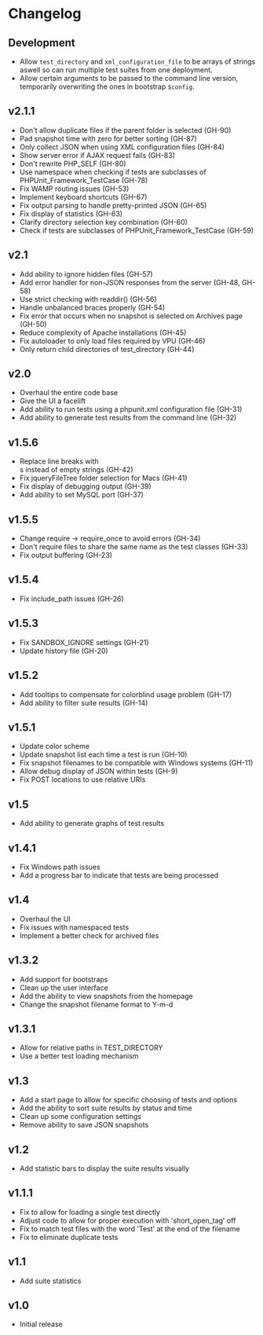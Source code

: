 # Changelog

## Development

* Allow `test_directory` and `xml_configuration_file` to be arrays of strings aswell so can run multiple test suites from one deployment.
* Allow certain arguments to be passed to the command line version, temporarily overwriting the ones in bootstrap `$config`.

## v2.1.1

* Don't allow duplicate files if the parent folder is selected (GH-90)
* Pad snapshot time with zero for better sorting (GH-87)
* Only collect JSON when using XML configuration files (GH-84)
* Show server error if AJAX request fails (GH-83)
* Don't rewrite PHP_SELF (GH-80)
* Use namespace when checking if tests are subclasses of PHPUnit_Framework_TestCase (GH-78)
* Fix WAMP routing issues (GH-53)
* Implement keyboard shortcuts (GH-67)
* Fix output parsing to handle pretty-printed JSON (GH-65)
* Fix display of statistics (GH-63)
* Clarify directory selection key combination (GH-60)
* Check if tests are subclasses of PHPUnit_Framework_TestCase (GH-59)

## v2.1

* Add ability to ignore hidden files (GH-57)
* Add error handler for non-JSON responses from the server (GH-48, GH-58)
* Use strict checking with readdir() (GH-56)
* Handle unbalanced braces properly (GH-54)
* Fix error that occurs when no snapshot is selected on Archives page (GH-50)
* Reduce complexity of Apache installations (GH-45)
* Fix autoloader to only load files required by VPU (GH-46)
* Only return child directories of test_directory (GH-44)

## v2.0

* Overhaul the entire code base
* Give the UI a facelift
* Add ability to run tests using a phpunit.xml configuration file (GH-31)
* Add ability to generate test results from the command line (GH-32)

## v1.5.6

* Replace line breaks with <br>s instead of empty strings (GH-42)
* Fix jqueryFileTree folder selection for Macs (GH-41)
* Fix display of debugging output (GH-39)
* Add ability to set MySQL port (GH-37)

## v1.5.5

* Change require -> require_once to avoid errors (GH-34)
* Don't require files to share the same name as the test classes (GH-33)
* Fix output buffering (GH-23)

## v1.5.4

* Fix include_path issues (GH-26)

## v1.5.3

* Fix SANDBOX_IGNORE settings (GH-21)
* Update history file (GH-20)

## v1.5.2

* Add tooltips to compensate for colorblind usage problem (GH-17)
* Add ability to filter suite results (GH-14)

## v1.5.1

* Update color scheme
* Update snapshot list each time a test is run (GH-10)
* Fix snapshot filenames to be compatible with Windows systems (GH-11)
* Allow debug display of JSON within tests (GH-9)
* Fix POST locations to use relative URIs

## v1.5

* Add ability to generate graphs of test results

## v1.4.1

* Fix Windows path issues
* Add a progress bar to indicate that tests are being processed

## v1.4

* Overhaul the UI
* Fix issues with namespaced tests
* Implement a better check for archived files


## v1.3.2

* Add support for bootstraps
* Clean up the user interface
* Add the ability to view snapshots from the homepage
* Change the snapshot filename format to Y-m-d

## v1.3.1

* Allow for relative paths in TEST_DIRECTORY
* Use a better test loading mechanism

## v1.3

* Add a start page to allow for specific choosing of tests and options
* Add the ability to sort suite results by status and time
* Clean up some configuration settings
* Remove ability to save JSON snapshots

## v1.2

* Add statistic bars to display the suite results visually

## v1.1.1

* Fix to allow for loading a single test directly
* Adjust code to allow for proper execution with 'short_open_tag' off
* Fix to match test files with the word 'Test' at the end of the filename
* Fix to eliminate duplicate tests

## v1.1

* Add suite statistics

## v1.0

* Initial release
